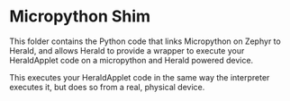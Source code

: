 # Micropython Shim

This folder contains the Python code that links Micropython on Zephyr to Herald, and allows Herald to provide a wrapper to execute your HeraldApplet code
on a micropython and Herald powered device.

This executes your HeraldApplet code in the same way the interpreter executes it, but does so from a real, physical device.